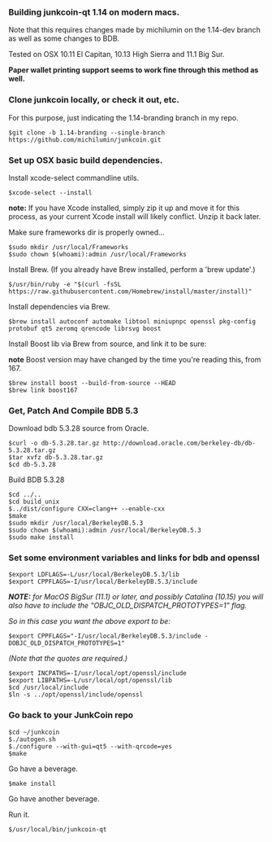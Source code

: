 ### Building junkcoin-qt 1.14 on modern macs. ###

Note that this requires changes made by michilumin on the 1.14-dev branch as well as some changes to BDB.

Tested on OSX 10.11 El Capitan, 10.13 High Sierra and 11.1 Big Sur.

**Paper wallet printing support seems to work fine through this method as well.**

### Clone junkcoin locally, or check it out, etc. ###

For this purpose, just indicating the 1.14-branding branch in my repo.

	$git clone -b 1.14-branding --single-branch https://github.com/michilumin/junkcoin.git

### Set up OSX basic build dependencies. ##

Install xcode-select commandline utils.

    $xcode-select --install

**note:** If you have Xcode installed, simply zip it up and move it for this process, as your current Xcode install will likely conflict. Unzip it back later.

Make sure frameworks dir is properly owned...

    $sudo mkdir /usr/local/Frameworks
    $sudo chown $(whoami):admin /usr/local/Frameworks

Install Brew. (If you already have Brew installed, perform a 'brew update'.)

    $/usr/bin/ruby -e "$(curl -fsSL https://raw.githubusercontent.com/Homebrew/install/master/install)"

Install dependencies via Brew.

    $brew install autoconf automake libtool miniupnpc openssl pkg-config protobuf qt5 zeromq qrencode librsvg boost

Install Boost lib via Brew from source, and link it to be sure:

**note** Boost version may have changed by the time you're reading this, from 167.

    $brew install boost --build-from-source --HEAD
    $brew link boost167

### Get, Patch And Compile BDB 5.3 ###

Download bdb 5.3.28 source from Oracle.

    $curl -o db-5.3.28.tar.gz http://download.oracle.com/berkeley-db/db-5.3.28.tar.gz
    $tar xvfz db-5.3.28.tar.gz
    $cd db-5.3.28

Build BDB 5.3.28

    $cd ../.. 
    $cd build_unix
    $../dist/configure CXX=clang++ --enable-cxx
    $make
    $sudo mkdir /usr/local/BerkeleyDB.5.3
    $sudo chown $(whoami):admin /usr/local/BerkeleyDB.5.3
    $sudo make install

### Set some environment variables and links for bdb and openssl ###

    $export LDFLAGS=-L/usr/local/BerkeleyDB.5.3/lib
    $export CPPFLAGS=-I/usr/local/BerkeleyDB.5.3/include
    
   _**NOTE:** for MacOS BigSur (11.1) or later, and possibly Catalina (10.15) you will also have to include the "OBJC_OLD_DISPATCH_PROTOTYPES=1" flag._
   
   _So in this case you want the above export to be:_
    
    $export CPPFLAGS="-I/usr/local/BerkeleyDB.5.3/include -DOBJC_OLD_DISPATCH_PROTOTYPES=1"
   
   _(Note that the quotes are required.)_
	
    $export INCPATHS=-I/usr/local/opt/openssl/include
    $export LIBPATHS=-L/usr/local/opt/openssl/lib
    $cd /usr/local/include 
    $ln -s ../opt/openssl/include/openssl 

### Go back to your JunkCoin repo ###

    $cd ~/junkcoin
    $./autogen.sh
    $./configure --with-gui=qt5 --with-qrcode=yes
    $make

Go have a beverage.

    $make install

Go have another beverage.

Run it.

	$/usr/local/bin/junkcoin-qt






